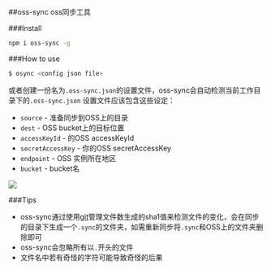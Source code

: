 ##oss-sync
oss同步工具

###Install
```bash
npm i oss-sync -g
```

###How to use
```bash
$ osync <config json file>
```
或者创建一份名为`.oss-sync.json`的设置文件，oss-sync会自动检测当前工作目录下的`.oss-sync.json`
设置文件应该包含这些设定：
* `source` - 准备同步到OSS上的目录
* `dest` - OSS bucket上的目标位置
* `accessKeyId` - 的OSS accessKeyId
* `secretAccessKey` - 你的OSS secretAccessKey
* `endpoint` -  OSS 实例所在地区
* `bucket` - bucket名

![](http://i3.tietuku.com/5b5382997207e435.png)

###Tips
* oss-sync通过使用[git](http://git-scm.com/)管理文件数生成的sha1值来检测文件的变化，会在同步的目录下生成一个`.sync`的文件夹，如需重新同步将`.sync`和OSS上的文件夹删除即可
* oss-sync会忽略所有以`.`开头的文件
* 文件名中若有奇怪的字符可能导致奇怪的后果
